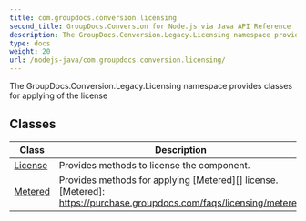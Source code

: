 ```yaml
---
title: com.groupdocs.conversion.licensing
second_title: GroupDocs.Conversion for Node.js via Java API Reference
description: The GroupDocs.Conversion.Legacy.Licensing namespace provides classes for applying of the license
type: docs
weight: 20
url: /nodejs-java/com.groupdocs.conversion.licensing/
---
```


The GroupDocs.Conversion.Legacy.Licensing namespace provides classes for applying of the license


## Classes

| Class | Description |
| --- | --- |
| [License](../com.groupdocs.conversion.licensing/license) | Provides methods to license the component. |
| [Metered](../com.groupdocs.conversion.licensing/metered) | Provides methods for applying  [Metered][]  license.[Metered]: https://purchase.groupdocs.com/faqs/licensing/metered |
